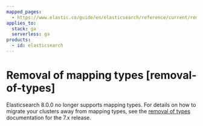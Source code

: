 ```yaml
---
mapped_pages:
  - https://www.elastic.co/guide/en/elasticsearch/reference/current/removal-of-types.html
applies_to:
  stack: ga
  serverless: ga
products:
  - id: elasticsearch
---
```


# Removal of mapping types [removal-of-types]

Elasticsearch 8.0.0 no longer supports mapping types. For details on how to migrate your clusters away from mapping types, see the [removal of types](https://www.elastic.co/guide/en/elasticsearch/reference/7.17/removal-of-types.html) documentation for the 7.x release.

